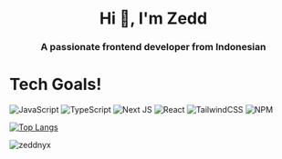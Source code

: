 <h1 align="center">Hi 👋, I'm Zedd </h1>
<h3 align="center">A passionate frontend developer from Indonesian</h3>


# Tech Goals!
![JavaScript](https://img.shields.io/badge/javascript-%23323330.svg?style=for-the-badge&logo=javascript&logoColor=%23F7DF1E) 
![TypeScript](https://img.shields.io/badge/typescript-%23007ACC.svg?style=for-the-badge&logo=typescript&logoColor=white) 
![Next JS](https://img.shields.io/badge/Next-black?style=for-the-badge&logo=next.js&logoColor=white) 
![React](https://img.shields.io/badge/react-%2320232a.svg?style=for-the-badge&logo=react&logoColor=%2361DAFB) 
![TailwindCSS](https://img.shields.io/badge/tailwindcss-%2338B2AC.svg?style=for-the-badge&logo=tailwind-css&logoColor=white) 
![NPM](https://img.shields.io/badge/NPM-%23000000.svg?style=for-the-badge&logo=npm&logoColor=white)

<!-- ## 💰You can help me by Donating -->
<!--  [![PayPal](https://img.shields.io/badge/PayPal-00457C?style=for-the-badge&logo=paypal&logoColor=white)](https://paypal.me/SUNARJO) -->

  <!-- Proudly created with GPRM ( https://gprm.itsvg.in ) -->
  
<!-- # Socials -->
<!-- [![Facebook](https://img.shields.io/badge/Facebook-%231877F2.svg?logo=Facebook&logoColor=white)](https://www.facebook.com/zayn.id.1257) [![Instagram](https://img.shields.io/badge/Instagram-%23E4405F.svg?logo=Instagram&logoColor=white)](https://www.instagram.com/zedd.nyx ) -->

[![Top Langs](https://github-readme-stats.vercel.app/api/top-langs/?username=Zeddnyx&layout=compact)](https://github.com/Zeddnyx/github-readme-stats)

<p align="left"> <img src="https://komarev.com/ghpvc/?username=zeddnyx&label=Profile%20views&color=0e75b6&style=flat" alt="zeddnyx" /> </p>
